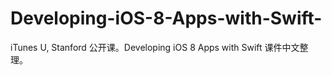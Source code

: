 # Developing-iOS-8-Apps-with-Swift-
iTunes U, Stanford 公开课。Developing iOS 8 Apps with Swift 课件中文整理。
